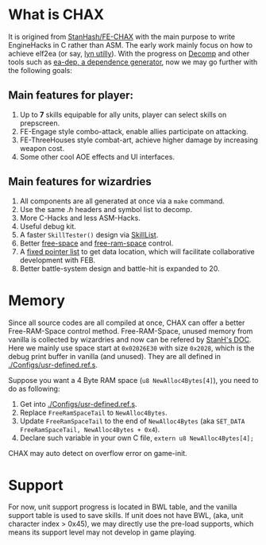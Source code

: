 # What is CHAX

It is origined from [StanHash/FE-CHAX](https://github.com/StanHash/FE-CHAX) with the main purpose to write EngineHacks in C rather than ASM. The early work mainly focus on how to achieve elf2ea (or say, [lyn utilly](https://feuniverse.us/t/ea-asm-tool-lyn-elf2ea-if-you-will/2986)). With the progress on [Decomp](https://github.com/FireEmblemUniverse/fireemblem8u) and other tools such as [ea-dep, a dependence generator](https://github.com/StanHash/ea-dep), now we may go further with the following goals:

## Main features for player:
1. Up to **7** skills equipable for ally units, player can select skills on prepscreen.
2. FE-Engage style combo-attack, enable allies participate on attacking.
3. FE-ThreeHouses style combat-art, achieve higher damage by increasing weapon cost.
4. Some other cool AOE effects and UI interfaces.

## Main features for wizardries
1. All components are all generated at once via a `make` command.
2. Use the same *.h* headers and symbol list to decomp.
3. More C-Hacks and less ASM-Hacks.
4. Useful debug kit.
5. A faster `SkillTester()` design via [SkillList](../Wizardry/Core/SkillSys/kernel/SkillList.c).
6. Better [free-space](../Configs/config-memmap.h) and [free-ram-space](../Configs//usr-defined.s) control.
7. A [fixed pointer list](../Reloc/Reloc.event) to get data location, which will facilitate collaborative development with FEB.
8. Better battle-system design and battle-hit is expanded to 20.

# Memory

Since all source codes are all compiled at once, CHAX can offer a better Free-RAM-Space control method.
Free-RAM-Space, unused memory from vanilla is collected by wizardries and now can be refered by [StanH's DOC](https://github.com/StanHash/DOC/blob/master/FREE-RAM-SPACE.md). Here we mainly use space start at `0x02026E30` with size `0x2028`, which is the debug print buffer in vanilla (and unused). They are all defined in [./Configs/usr-defined.ref.s](../Configs/usr-defined.ref.s).

Suppose you want a 4 Byte RAM space (`u8 NewAlloc4Bytes[4]`), you need to do as following:

1. Get into [./Configs/usr-defined.ref.s](../Configs/usr-defined.ref.s).
2. Replace `FreeRamSpaceTail` to `NewAlloc4Bytes`.
3. Update `FreeRamSpaceTail` to the end of `NewAlloc4Bytes` (aka `SET_DATA FreeRamSpaceTail, NewAlloc4Bytes + 0x4`).
4. Declare such variable in your own C file, `extern u8 NewAlloc4Bytes[4];`

CHAX may auto detect on overflow error on game-init.

# Support

For now, unit support progress is located in BWL table, and the vanilla support table is used to save skills. If unit does not have BWL, (aka, unit character index > 0x45), we may directly use the pre-load supports, which means its support level may not develop in game playing.
